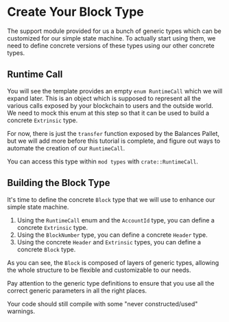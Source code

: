 # Create Your Block Type

The support module provided for us a bunch of generic types which can be customized for our simple state machine. To actually start using them, we need to define concrete versions of these types using our other concrete types.

## Runtime Call

You will see the template provides an empty `enum RuntimeCall` which we will expand later. This is an object which is supposed to represent all the various calls exposed by your blockchain to users and the outside world. We need to mock this enum at this step so that it can be used to build a concrete `Extrinsic` type.

For now, there is just the `transfer` function exposed by the Balances Pallet, but we will add more before this tutorial is complete, and figure out ways to automate the creation of our `RuntimeCall`.

You can access this type within `mod types` with `crate::RuntimeCall`.

## Building the Block Type

It's time to define the concrete `Block` type that we will use to enhance our simple state machine.

1. Using the `RuntimeCall` enum and the `AccountId` type, you can define a concrete `Extrinsic` type.
2. Using the `BlockNumber` type, you can define a concrete `Header` type.
3. Using the concrete `Header` and `Extrinsic` types, you can define a concrete `Block` type.

As you can see, the `Block` is composed of layers of generic types, allowing the whole structure to be flexible and customizable to our needs.

Pay attention to the generic type definitions to ensure that you use all the correct generic parameters in all the right places.

Your code should still compile with some "never constructed/used" warnings.
